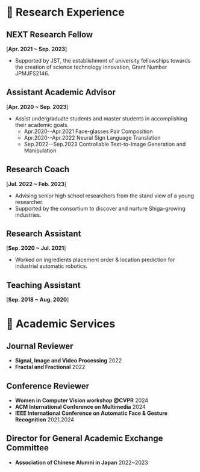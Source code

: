 # 🌱 Research Experience

## NEXT Research Fellow
[**Apr. 2021 ~ Sep. 2023**] 

- Supported by JST, the establishment of university fellowships towards the creation of science technology innovation, Grant Number JPMJFS2146.

## Assistant Academic Advisor
[**Apr. 2020 ~ Sep. 2023**]
- Assist undergraduate students and master students in accomplishing their academic goals.
	* Apr.2020--Apr.2021 Face-glasses Pair Composition
	* Apr.2020--Apr.2022 Neural Sign Language Translation
	* Sep.2022--Sep.2023 Controllable Text-to-Image Generation and Manipulation

## Research Coach
[**Jul. 2022 ~ Feb. 2023**] 
- Advising senior high school researchers from the stand view of a young researcher.
- Supported by the consortium to discover and nurture Shiga-growing industries.

## Research Assistant
[**Sep. 2020 ~ Jul. 2021**] 
- Worked on ingredients placement order & location prediction for industrial automatic robotics.

## Teaching Assistant
[**Sep. 2018 ~ Aug. 2020**] 


# 🍬 Academic Services

## Journal Reviewer
- **Signal, Image and Video Processing** 2022
- **Fractal and Fractional** 2022

## Conference Reviewer
- **Women in Computer Vision workshop @CVPR** 2024
- **ACM International Conference on Multimedia** 2024
- **IEEE International Conference on Automatic Face & Gesture Recognition** 2021,2024

## Director for General Academic Exchange Committee
- **Association of Chinese Alumni in Japan** 2022~2023

